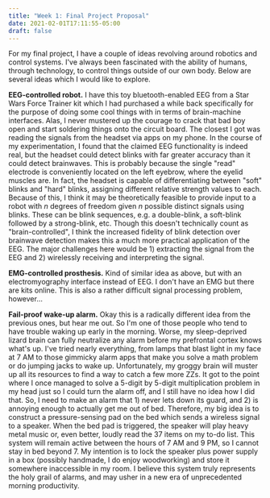 ```yaml
---
title: "Week 1: Final Project Proposal"
date: 2021-02-01T17:11:55-05:00
draft: false
---
```


For my final project, I have a couple of ideas revolving around robotics and control systems. I've always been fascinated with the ability of humans, through technology, to control things outside of our own body. Below are several ideas which I would like to explore.

**EEG-controlled robot.** I have this toy bluetooth-enabled EEG from a Star Wars Force Trainer kit which I had purchased a while back specifically for the purpose of doing some cool things with in terms of brain-machine interfaces. Alas, I never mustered up the courage to crack that bad boy open and start soldering things onto the circuit board. The closest I got was reading the signals from the headset via apps on my phone. In the course of my experimentation, I found that the claimed EEG functionality is indeed real, but the headset could detect blinks with far greater accuracy than it could detect brainwaves. This is probably because the single "read" electrode is conveniently located on the left eyebrow, where the eyelid muscles are. In fact, the headset is capable of differentiating between "soft" blinks and "hard" blinks, assigning different relative strength values to each. Because of this, I think it may be theoretically feasible to provide input to a robot with *n* degrees of freedom given *n* possible distinct signals using blinks. These can be blink sequences, e.g. a double-blink, a soft-blink followed by a strong-blink, etc. Though this doesn't technically count as "brain-controlled", I think the increased fidelity of blink detection over brainwave detection makes this a much more practical application of the EEG. The major challenges here would be 1) extracting the signal from the EEG and 2) wirelessly receiving and interpreting the signal.

**EMG-controlled prosthesis.** Kind of similar idea as above, but with an electromyography interface instead of EEG. I don't have an EMG but there are kits online. This is also a rather difficult signal processing problem, however...

**Fail-proof wake-up alarm.** Okay this is a radically different idea from the previous ones, but hear me out. So I'm one of those people who tend to have trouble waking up early in the morning. Worse, my sleep-deprived lizard brain can fully neutralize any alarm before my prefrontal cortex knows what's up. I've tried nearly everything, from lamps that blast light in my face at 7 AM to those gimmicky alarm apps that make you solve a math problem or do jumping jacks to wake up. Unfortunately, my groggy brain will muster up all its resources to find a way to catch a few more ZZs. It got to the point where I once managed to solve a 5-digit by 5-digit multiplication problem in my head just so I could turn the alarm off, and I still have no idea how I did that. So, I need to make an alarm that 1) never lets down its guard, and 2) is annoying enough to actually get me out of bed. Therefore, my big idea is to construct a pressure-sensing pad on the bed which sends a wireless signal to a speaker. When the bed pad is triggered, the speaker will play heavy metal music or, even better, loudly read the 37 items on my to-do list. This system will remain active between the hours of 7 AM and 9 PM, so I cannot stay in bed beyond 7. My intention is to lock the speaker plus power supply in a box (possibly handmade, I do enjoy woodworking) and store it somewhere inaccessible in my room. I believe this system truly represents the holy grail of alarms, and may usher in a new era of unprecedented morning productivity.



